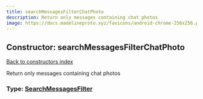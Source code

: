 ```yaml
---
title: searchMessagesFilterChatPhoto
description: Return only messages containing chat photos
image: https://docs.madelineproto.xyz/favicons/android-chrome-256x256.png
---
```

## Constructor: searchMessagesFilterChatPhoto  
[Back to constructors index](index.md)



Return only messages containing chat photos




### Type: [SearchMessagesFilter](../types/SearchMessagesFilter.md)


